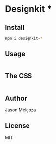 # Designkit *

## Install

```bash
npm i designkit-*
```

## Usage

```html

```

## The CSS

```css

```

## Author

Jason Melgoza

## License

MIT
